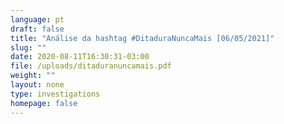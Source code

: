 ```yaml
---
language: pt
draft: false
title: "Análise da hashtag #DitaduraNuncaMais [06/05/2021]"
slug: ""
date: 2020-08-11T16:30:31-03:00
file: /uploads/ditaduranuncamais.pdf
weight: ""
layout: none
type: investigations
homepage: false
---
```

